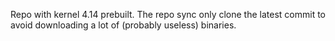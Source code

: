Repo with kernel 4.14 prebuilt.
The repo sync only clone the latest commit to avoid downloading a lot of (probably useless) binaries.
